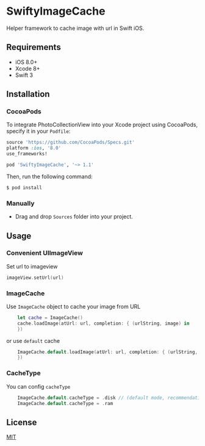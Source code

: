 # SwiftyImageCache
Helper framework to cache image with url in Swift iOS.

## Requirements

* iOS 8.0+
* Xcode 8+
* Swift 3

## Installation

### CocoaPods

To integrate PhotoCollectionView into your Xcode project using CocoaPods, specify it in your `Podfile`:

```ruby
source 'https://github.com/CocoaPods/Specs.git'
platform :ios, '8.0'
use_frameworks!

pod 'SwiftyImageCache', '~> 1.1'
```

Then, run the following command:

```bash
$ pod install
```

### Manually
- Drag and drop `Sources` folder into your project.

## Usage

### Convenient UIImageView
Set url to imageview
```swift
imageView.setUrl(url)
```

### ImageCache
Use `ImageCache` object to cache your image from URL

```swift
	let cache = ImageCache()
	cache.loadImage(atUrl: url, completion: { (urlString, image) in
	})
```
or use `default` cache
```swift
	ImageCache.default.loadImage(atUrl: url, completion: { (urlString, image) in
	})
```
### CacheType
You can config `cacheType` 
```swift
	ImageCache.default.cacheType = .disk // (default mode, recommendation)
	ImageCache.default.cacheType = .ram
```

## License
[MIT](http://thi.mit-license.org/)